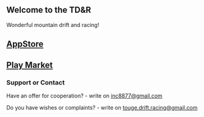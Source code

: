 ## Welcome to the TD&R
Wonderful mountain drift and racing!

## [AppStore](https://apps.apple.com/ru/app/touge-drift-racing/id1503015930)
## [Play Market](https://play.google.com/store/apps/details?id=com.VolodymyrBozhko.TougeDriftandRacing)



### Support or Contact

Have an offer for cooperation? - write on inc8877@gmail.com

Do you have wishes or complaints? - write on touge.drift.racing@gmail.com
